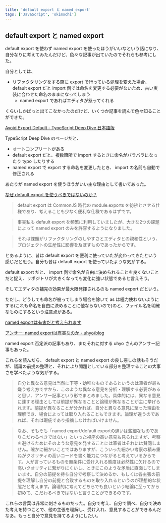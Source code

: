 ```yaml
---
title: 'default export と named export'
tags: ['JavaScript', 'okimochi']
---
```


## default export と named export

default export を使わず named export を使ったほうがいいなという話になり、自分なりに考えてみたんだけど、色々な記事が出ていたのでそれらも参考にした。

自分としては、

- リファクタリングをする際に export で行っている処理を変えた場合、 default export だと import 側では命名を変更する必要がないため、古い実装に合わせた命名のままになってしまう
  - named export であればエディタが怒ってくれる

くらいしかぱっと出てこなかったのだけど、いくつか記事を読んで色々知ることができた。

[Avoid Export Default \- TypeScript Deep Dive 日本語版](https://typescript-jp.gitbook.io/deep-dive/main-1/defaultisbad)

TypeScript Deep Dive のページだと、

- オートコンプリートがある
- default export だと、複数箇所で import するときに命名がバラバラになったり typo したりする
- named export で export する命名を変更したとき、 import の名前も自動で修正される

あたりが named export を使うほうがいい主な理由として書いてあった。

[なぜ default export を使うべきではないのか？](https://engineering.linecorp.com/ja/blog/you-dont-need-default-export/)

> default export は CommonJS 時代の module.exports を彷彿とさせる仕様であり、考えることも少なく便利な仕様であるはずです。

> 事実私も default export を頻繁に利用していましたが、大きな2つの課題によって named export のみを許容するようになりました。

> それは課題がリファクタリングのしやすさとエディタとの親和性という、プロジェクトの生産性に影響を及ぼすものであったからです。

とあるように、昔は default export を便利に使っていたが変わってきたという感じだと思う。自分も昔は default export を使っていたような気がする。

default export だと、 import 側で命名が自由に決められることを良くないことだと捉え、リポジトリが大きくなっても変化に強い状態であると言えそう。

そしてエディタの補完の効果が最大限発揮されるのも named export だという。

ただし、どうしても命名が被ってしまう場合を除いて as は極力使わないようにする(これも命名を自由に決めることに他ならないので)のと、ファイル名を明確なものにするという注意点がある。

[named exportは有害だと考えられます](https://zenn.dev/yuhr/articles/668dba202726bf)

[アンサー: named exportは有害なのか \- uhyo/blog](https://blog.uhy.ooo/entry/2021-09-09/answer-named-export/)

named export 否定派の記事もあり、またそれに対する uhyo さんのアンサー記事もあった。

これらを読んだら、 default export と named export の良し悪しの話もそうだが、議論の前提の整理と、それにより問題としている部分を整理することの大事さを学べたような気がする。

> 自分と異なる意見は当然に下等・幼稚なものであるというのは筆者が最も嫌う考え方ですから、このような異なる意見を分析・理解する必要があると思い、アンサー記事という形でまとめました。具体的には、異なる意見に達する理由としては前提が異なることと論理が異なることが主に挙げられます。前提が異なることが分かれば、自分と異なる意見に至った理由を理解でき、場合によっては取り入れることもできます。論理が違うのであれば、それは瑕疵であり指摘しなければいけません。

> なお、そもそも「named export/default exportの違いは些細なものでありこだわるべきではない」といった視座の高い意見も見られますが、考察を避けるためにそのような意見を発することには筆者はそれには賛同しません。確かに細かいことではありますが、こういった細かい考察の積み重ねがクオリティの高いコードを書く能力につながると考えているからです。人が言っているものを無条件に受け入れる態度は必然性に欠けるので高いクオリティに繋がりにくいし、ときにこのような矛盾に直面してしまいます。自分の前提を持ち自分で考察して決めるか、もしくは各主張の前提を理解し自分の前提と合致するものを取り入れるというのが理想的な状態だと考えます。論理的に考えてどちらでも良いという結論に至ってから初めて、こだわるべきではないと言うことができるのです。

これらの言葉は非常に刺さるものだった。自分で考え、自分で調べ、自分で決めた考えを持つことで、他の主張を理解し、受け入れ、意見することができるんだなあ。もっと自分で意見を持てるようにしたい。
